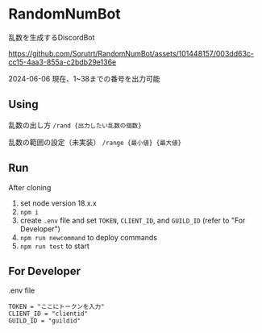 # RandomNumBot
乱数を生成するDiscordBot


https://github.com/Sorutrt/RandomNumBot/assets/101448157/003dd63c-cc15-4aa3-855a-c2bdb29e136e

2024-06-06 現在、1~38までの番号を出力可能
## Using
乱数の出し方
`/rand {出力したい乱数の個数}`

乱数の範囲の設定（未実装）
`/range {最小値} {最大値}`

## Run
After cloning  
1. set node version 18.x.x
2. `npm i`
3. create `.env` file and set `TOKEN`, `CLIENT_ID`, and `GUILD_ID` (refer to "For Developer")
4. `npm run newcommand` to deploy commands
5. `npm run test` to start

## For Developer
.env file
```.env
TOKEN = "ここにトークンを入力"
CLIENT_ID = "clientid"
GUILD_ID = "guildid"
```
